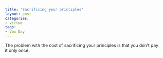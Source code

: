 ```yaml
---
title: 'Sacrificing your principles'
layout: post
categories:
- virtue
tags:
- Vox Day
---
```


The problem with the cost of sacrificing your principles is that you don't pay it only once.